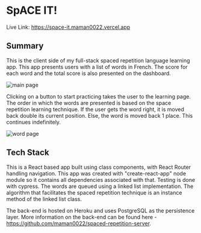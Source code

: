 # SpACE IT!
Live Link: https://space-it.maman0022.vercel.app
  
## Summary  
This is the client side of my full-stack spaced repetition language learning app. This app presents users with a list of words in French. The score for each word and the total score is also presented on the dashboard.  

![main page](https://i.ibb.co/RDRF032/dashboard.png)  
  
Clicking on a button to start practicing takes the user to the learning page. The order in which the words are presented is based on the space repetition learning technique. If the user gets the word right, it is moved back double its current position. Else, the word is moved back 1 place. This continues indefinitely.  

![word page](https://i.ibb.co/Qd10DyZ/learning.png)  
  
## Tech Stack  
This is a React based app built using class components, with React Router handling navigation. This app was created with "create-react-app" node module so it contains all dependencies associated with that. Testing is done with cypress. The words are queued using a linked list implementation. The algorithm that facilitates the spaced repetition technique is an instance method of the linked list class.  
 
The back-end is hosted on Heroku and uses PostgreSQL as the persistence layer. More information on the back-end can be found here - https://github.com/maman0022/spaced-repetition-server.